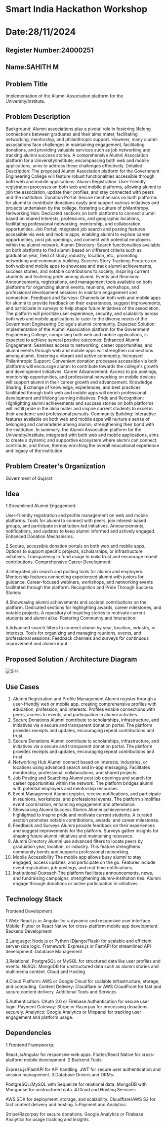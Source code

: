 # Smart India Hackathon Workshop
# Date:28/11/2024
## Register Number:24000251
## Name:SAHITH M
## Problem Title
Implementation of the Alumni Association platform for the University/Institute.
## Problem Description
Background: Alumni associations play a pivotal role in fostering lifelong connections between graduates and their alma mater, facilitating networking, mentorship, and philanthropic support. However, many alumni associations face challenges in maintaining engagement, facilitating donations, and providing valuable services such as job networking and tracking alumni success stories. A comprehensive Alumni Association platform for a University/Institute, encompassing both web and mobile applications, aims to address these challenges effectively. Detailed Description: The proposed Alumni Association platform for the Government Engineering College will feature robust functionalities accessible through both web and mobile applications: Alumni Registration: User-friendly registration processes on both web and mobile platforms, allowing alumni to join the association, update their profiles, and stay connected with peers and the institution. Donation Portal: Secure mechanisms on both platforms for alumni to contribute donations easily and support various initiatives and projects undertaken by the college, fostering a culture of philanthropy. Networking Hub: Dedicated sections on both platforms to connect alumni based on shared interests, professions, and geographic locations, facilitating professional networking, mentorship, and collaboration opportunities. Job Portal: Integrated job search and posting features accessible via web and mobile apps, enabling alumni to explore career opportunities, post job openings, and connect with potential employers within the alumni network. Alumni Directory: Search functionalities available on both platforms to find alumni based on different criteria such as graduation year, field of study, industry, location, etc., promoting networking and community building. Success Story Tracking: Features on both web and mobile apps to showcase and track alumni achievements, success stories, and notable contributions to society, inspiring current students and fostering pride among alumni. Events and Reunions: Announcements, registrations, and management tools available on both platforms for organizing alumni events, reunions, workshops, and professional development sessions to maintain engagement and connection. Feedback and Surveys: Channels on both web and mobile apps for alumni to provide feedback on their experiences, suggest improvements, and participate in surveys to help shape future initiatives of the association. The platform will prioritize user experience, security, and scalability across both web and mobile applications to cater to the diverse needs of the Government Engineering College's alumni community. Expected Solution: Implementation of the Alumni Association platform for the Government Engineering College, comprising both web and mobile applications, is expected to achieve several positive outcomes: Enhanced Alumni Engagement: Seamless access to networking, career opportunities, and alumni events through web and mobile apps will strengthen connections among alumni, fostering a vibrant and active community. Increased Philanthropic Support: Convenient donation processes accessible via both platforms will encourage alumni to contribute towards the college's growth and development initiatives. Career Advancement: Access to job postings, mentorship opportunities, and professional networking on mobile devices will support alumni in their career growth and advancement. Knowledge Sharing: Exchange of knowledge, experiences, and best practices facilitated through both web and mobile apps will enrich professional development and lifelong learning initiatives. Pride and Recognition: Highlighting alumni achievements and success stories on both platforms will instill pride in the alma mater and inspire current students to excel in their academic and professional pursuits. Community Building: Interactive features available on both web and mobile apps will nurture a sense of belonging and camaraderie among alumni, strengthening their bond with the institution. In summary, the Alumni Association platform for the University/Institute, integrated with both web and mobile applications, aims to create a dynamic and supportive ecosystem where alumni can connect, contribute, and thrive, thereby enriching the overall educational experience and legacy of the institution.
## Problem Creater's Organization
Government of Gujarat

## Idea
1.Streamlined Alumni Engagement:

User-friendly registration and profile management on web and mobile platforms.
Tools for alumni to connect with peers, join interest-based groups, and participate in institution-led initiatives.
Announcements, notifications, and updates to keep alumni informed and actively engaged.
Enhanced Donation Mechanisms:

2.Secure, accessible donation portals on both web and mobile apps.
Options to support specific projects, scholarships, or infrastructure initiatives.
Transparency in fund usage to build trust and encourage repeat contributions.
Comprehensive Career Development:

3.Integrated job search and posting tools for alumni and employers.
Mentorship features connecting experienced alumni with juniors for guidance.
Career-focused webinars, workshops, and networking events facilitated through the platform.
Recognition and Pride Through Success Stories:

4.Showcasing alumni achievements and societal contributions on the platform.
Dedicated sections for highlighting awards, career milestones, and notable projects.
A repository of inspiring stories to motivate current students and alumni alike.
Fostering Community and Interaction:

5.Advanced search filters to connect alumni by year, location, industry, or interests.
Tools for organizing and managing reunions, events, and professional sessions.
Feedback channels and surveys for continuous improvement and alumni input.
## Proposed Solution / Architecture Diagram
![SIH](https://github.com/user-attachments/assets/ffa61aff-9d19-4acf-a81b-a11cfc10b5a2)

## Use Cases
1. Alumni Registration and Profile Management
Alumni register through a user-friendly web or mobile app, creating comprehensive profiles with education, profession, and interests.
Profiles enable connections with peers, access to events, and participation in alumni activities.
2. Secure Donations
Alumni contribute to scholarships, infrastructure, and initiatives via a secure and transparent donation portal.
The platform provides receipts and updates, encouraging repeat contributions and trust.
3. Secure Donations
Alumni contribute to scholarships, infrastructure, and initiatives via a secure and transparent donation portal.
The platform provides receipts and updates, encouraging repeat contributions and trust.
4. Networking Hub
Alumni connect based on interests, industries, or locations using advanced search and in-app messaging.
Facilitates mentorship, professional collaborations, and shared projects.
5. Job Posting and Searching
Alumni post job openings and search for career opportunities within the network.
The platform bridges alumni with potential employers and mentorship resources.
6. Event Management
Alumni register, receive notifications, and participate in reunions, workshops, and professional events.
The platform simplifies event coordination, enhancing engagement and attendance.
7. Showcasing Alumni Success Stories
Alumni achievements are highlighted to inspire pride and motivate current students.
A curated section promotes notable contributions, awards, and career milestones.
8. Feedback and Surveys
Alumni provide feedback on their experiences and suggest improvements for the platform.
Surveys gather insights for shaping future alumni initiatives and maintaining relevance.
9. Alumni Directory
Alumni use advanced filters to locate peers by graduation year, location, or industry.
This feature strengthens community bonds and supports professional networking.
10. Mobile Accessibility
The mobile app allows busy alumni to stay engaged, access updates, and participate on the go.
Features include event registration, job postings, and real-time notifications.
11. Institutional Outreach
The platform facilitates announcements, news, and fundraising campaigns, strengthening alumni-institution ties.
Alumni engage through donations or active participation in initiatives.

## Technology Stack
Frontend Development

1.Web: React.js or Angular for a dynamic and responsive user interface.
Mobile: Flutter or React Native for cross-platform mobile app development.
Backend Development

2.Language: Node.js or Python (Django/Flask) for scalable and efficient server-side logic.
Framework: Express.js or FastAPI for streamlined API development.
Database Management

3.Relational: PostgreSQL or MySQL for structured data like user profiles and events.
NoSQL: MongoDB for unstructured data such as alumni stories and multimedia content.
Cloud and Hosting

4.Cloud Platform: AWS or Google Cloud for scalable infrastructure, storage, and computing.
Content Delivery: Cloudflare or AWS CloudFront for fast and secure content delivery.
Additional Tools and Services

5.Authentication: OAuth 2.0 or Firebase Authentication for secure user login.
Payment Gateway: Stripe or Razorpay for processing donations securely.
Analytics: Google Analytics or Mixpanel for tracking user engagement and platform usage.

## Dependencies
1.Frontend Frameworks:

React.js/Angular for responsive web apps.
Flutter/React Native for cross-platform mobile development.
2.Backend Tools:

Express.js/FastAPI for API handling.
JWT for secure user authentication and session management.
3.Database Drivers and ORMs:

PostgreSQL/MySQL with Sequelize for relational data.
MongoDB with Mongoose for unstructured data.
4.Cloud and Hosting Services:

AWS SDK for deployment, storage, and scalability.
Cloudflare/AWS S3 for fast content delivery and hosting.
5.Payment and Analytics:

Stripe/Razorpay for secure donations.
Google Analytics or Firebase Analytics for usage tracking and insights.







